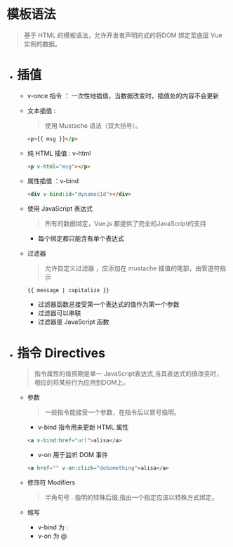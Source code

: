 # 模板语法
  > 基于 HTML 的模板语法，允许开发者声明的式的将DOM 绑定至底层 Vue 实例的数据。


  - # 插值
 
	+ v-once  指令 ： 一次性地插值，当数据改变时，插值处的内容不会更新

	+ 文本插值 :
		> 使用 Mustache 语法（双大括号）。

	 	```html
	 	<p>{{ msg }}</p>
	 	```

	+ 纯 HTML 插值 : v-html
	
		```html
	 	<p v-html="msg"></p>
	 	```

	+ 属性插值 ：v-bind
	
		``` html
		<div v-bind:id="dynamocId"></div>
		```

	+ 使用 JavaScript 表达式
		> 所有的数据绑定，Vue.js 都提供了完全的JavaScript的支持
		
		* 每个绑定都只能含有单个表达式

	+ 过滤器
		> 允许自定义过滤器 ，应添加在 mustache 插值的尾部，由管道符指示

		```html
		{{ message | capitalize }}
		```
		
		* 过滤器函数总接受第一个表达式的值作为第一个参数
		* 过滤器可以串联
		* 过滤器是 JavaScript 函数

- # 指令 Directives
	> 指令属性的值预期是单一 JavaScript表达式,当其表达式的值改变时，相应的将某些行为应用到DOM上。
    
	
 
	+ 参数
	    > 一些指令能接受一个参数，在指令后以冒号指明。

		* v-bind 指令用来更新 HTML 属性
	      
		```html
		<a v-bind:href="url">alisa</a>
		```
		
		* v-on  用于监听 DOM 事件
	      
		```html
		<a href="" v-on:click="doSomething">alisa</a>
		```

	+ 修饰符  Modifiers
		> 半角句号 . 指明的特殊后缀,指出一个指定应该以特殊方式绑定。
		
	+ 缩写
		* v-bind 为 :
		* v-on   为 @

